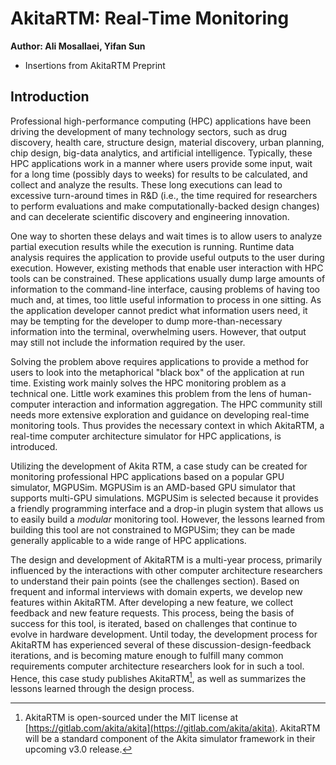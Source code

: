 # AkitaRTM: Real-Time Monitoring

**Author: Ali Mosallaei, Yifan Sun**

- Insertions from AkitaRTM Preprint
    
## Introduction
    
Professional high-performance computing (HPC) applications have been driving the development of many technology sectors, such as drug discovery, health care, structure design, material discovery, urban planning, chip design, big-data analytics, and artificial intelligence. Typically, these HPC applications work in a manner where users provide some input, wait for a long time (possibly days to weeks) for results to be calculated, and collect and analyze the results. These long executions can lead to excessive turn-around times in R&D (i.e., the time required for researchers to perform evaluations and make computationally-backed design changes) and can decelerate scientific discovery and engineering innovation.
    
One way to shorten these delays and wait times is to allow users to analyze partial execution results while the execution is running. Runtime data analysis requires the application to provide useful outputs to the user during execution. However, existing methods that enable user interaction with HPC tools can be constrained. These applications usually dump large amounts of information to the command-line interface, causing problems of having too much and, at times, too little useful information to process in one sitting. As the application developer cannot predict what information users need, it may be tempting for the developer to dump more-than-necessary information into the terminal, overwhelming users. However, that output may still not include the information required by the user.
    
Solving the problem above requires applications to provide a method for users to look into the metaphorical "black box" of the application at run time. Existing work mainly solves the HPC monitoring problem as a technical one. Little work examines this problem from the lens of human-computer interaction and information aggregation. The HPC community still needs more extensive exploration and guidance on developing real-time monitoring tools. Thus provides the necessary context in which AkitaRTM, a real-time computer architecture simulator for HPC applications, is introduced. 
    
Utilizing the development of Akita RTM, a case study can be created for monitoring professional HPC applications based on a popular GPU simulator, MGPUSim. MGPUSim is an AMD-based GPU simulator that supports multi-GPU simulations. MGPUSim is selected because it provides a friendly programming interface and a drop-in plugin system that allows us to easily build a *modular* monitoring tool. However, the lessons learned from building this tool are not constrained to MGPUSim; they can be made generally applicable to a wide range of HPC applications.
    
The design and development of AkitaRTM is a multi-year process, primarily influenced by the interactions with other computer architecture researchers to understand their pain points (see the challenges section). Based on frequent and informal interviews with domain experts, we develop new features within AkitaRTM. After developing a new feature, we collect feedback and new feature requests. This process, being the basis of success for this tool, is iterated, based on challenges that continue to evolve in hardware development. Until today, the development process for AkitaRTM has experienced several of these discussion-design-feedback iterations, and is becoming mature enough to fulfill many common requirements computer architecture researchers look for in such a tool. Hence, this case study publishes AkitaRTM[^1], as well as summarizes the lessons learned through the design process.

[^1]: AkitaRTM is open-sourced under the MIT license at [https://gitlab.com/akita/akita](https://gitlab.com/akita/akita). AkitaRTM will be a standard component of the Akita simulator framework in their upcoming v3.0 release.